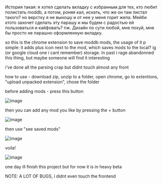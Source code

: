 История такая: я хотел сделать вкладку с избранным для тех, кто любит полистать moddb, а потом, роняя кал, искать, что же он там листал такого?
но верстку я не выношу и от нее у меня горит жепа.
Мейби ктото захочет сделать эту парашу и мы будем с радостью ей пользоваться и кайфовать? пж.
Дизайн по сути любой, мне похуй, мне бы просто не парашно оформленную вкладку.


so this is the chrome extension to save moddb mods, the usage of it p simple: it adds plus icon next to the mod, which saves mods to the local? ig (or google cloud one i cant remember) storage.
In past i rage abandonned this thing, but maybe someone will find it interesting

i've done all the parsing crap but didnt touch almost any front

how to use - download zip, unzip to a folder, open chrome, go to extentions, "upload unpacked extension", chose the folder

before adding mods - press this button

![image](https://github.com/user-attachments/assets/c3a8f779-d061-4117-9c0f-d133e68913cf)

then you can add any mod you like by pressing the + button

![image](https://github.com/user-attachments/assets/ac91c997-a97a-4a06-9ab9-e81e5a7dca13)

then use "see saved mods"

![image](https://github.com/user-attachments/assets/158405f2-f27c-448b-8080-a837813cd34a)

voila!

![image](https://github.com/user-attachments/assets/49902009-603b-4eec-a298-2d611e86cc99)

one day ill finish this project but for now it is in heavy beta

NOTE: A LOT OF BUGS, i didnt even touch the frontend

